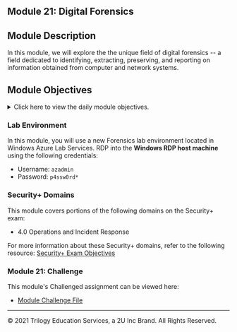 ## Module 21: Digital Forensics

## Module Description 

In this module, we will explore the the unique field of digital forensics -- a field dedicated to identifying, extracting, preserving, and reporting on information obtained from computer and network systems.


## Module Objectives

<details>
    <summary>Click here to view the daily module objectives.</summary>

  <br>

#### Day 1: Learning Objectives

- Summarize the basic principles and methodologies of digital forensics.
- Describe various skill sets needed in digital forensics jobs.
- Outline the proper approach to collect, preserve, analyze, and report forensic evidence.
- Demonstrate how to conduct a preliminary review for a forensic case.
- Demonstrate preserving and documenting evidence using Autopsy.

#### Day 2: Learning Objectives

- Identify the methods used in smartphone forensics investigations.
- Describe the database and file structure of the iPhone's flash drive.
- Locate identifiable evidence on the iPhone in order to establish ownership.
- Use Autopsy to view and tag evidence in an iPhone image.
- Extract image content for offline viewing in other applications (logs, text, pictures, video, audio).

#### Day 3: Learning Objectives

- Use Autopsy to view and gather evidence from Tracy's emails.
- Use data `Export` to analyze Email messages offline.
- Use data `Export` to analyze `SMS` messages offline.
- Use Autopsy to extract GPS data and identify WiFi locations.
- Prepare a preliminary report using the *Group Evidence Worksheet*.

</details>

### Lab Environment

In this module, you will use a new Forensics lab environment located in Windows Azure Lab Services. RDP into the **Windows RDP host machine** using the following credentials:

  - Username: `azadmin`
  - Password: `p4ssw0rd*`


### Security+ Domains

This module covers portions of the following domains on the Security+ exam:

- 4.0 Operations and Incident Response 

For more information about these Security+ domains, refer to the following resource: [Security+ Exam Objectives](https://comptiacdn.azureedge.net/webcontent/docs/default-source/exam-objectives/comptia-security-sy0-601-exam-objectives-(2-0).pdf?sfvrsn=8c5889ff_2)



### Module 21: Challenge

This module's Challenged assignment can be viewed here: 

- [Module Challenge File](2-Homework/21-Digital-Forensics)



----
 

&copy; 2021 Trilogy Education Services, a 2U Inc Brand.   All Rights Reserved.
